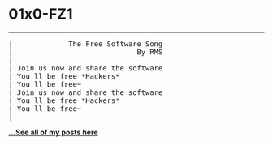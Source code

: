 # 01x0-FZ1
----------

<pre>
|             The Free Software Song
|                             By RMS
|
| Join us now and share the software
| You'll be free *Hackers*
| You'll be free~
| Join us now and share the software
| You'll be free *Hackers*
| You'll be free~
|</pre>

[**...See all of my posts here**](./POST.html)
